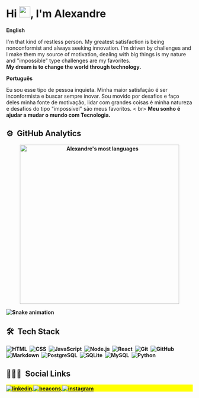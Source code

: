 <h1 align="left">Hi <img src="https://raw.githubusercontent.com/kaueMarques/kaueMarques/master/hi.gif" width="30px">, I'm Alexandre</h1>

**English**
<p> I'm that kind of restless person. My greatest satisfaction is being nonconformist and always seeking innovation.  I'm driven by challenges and I make them my source of motivation, dealing with big things is my nature and "impossible" type challenges are my favorites. <br>
 <strong> My dream is to change the world through technology. </strong>
</p>

**Português**
<p> Eu sou esse tipo de pessoa inquieta. Minha maior satisfação é ser inconformista e buscar sempre inovar. Sou movido por desafios e faço deles minha fonte de motivação, lidar com grandes coisas é minha natureza e desafios do tipo "impossível" são meus favoritos. < br>
 <strong>Meu sonho é ajudar a mudar o mundo com Tecnologia.</strog>
</p>

## ⚙️ &nbsp;GitHub Analytics

<p align="center">
<img width="430em" src="https://github-readme-stats.vercel.app/api/top-langs/?username=upalx&layout=compact&theme=midnight-purple" alt="Alexandre's most languages"/>
</p>

 ![Snake animation](https://github.com/upalx/upalx/blob/output/github-contribution-grid-snake.svg)

## 🛠 &nbsp;Tech Stack

![HTML](https://img.shields.io/badge/-HTML-05122A?style=flat&logo=HTML5)&nbsp;
![CSS](https://img.shields.io/badge/-CSS-05122A?style=flat&logo=CSS3&logoColor=1572B6)&nbsp;
![JavaScript](https://img.shields.io/badge/-JavaScript-05122A?style=flat&logo=javascript)&nbsp;
![Node.js](https://img.shields.io/badge/-Node.js-05122A?style=flat&logo=node.js)&nbsp;
![React](https://img.shields.io/badge/-React-05122A?style=flat&logo=react)&nbsp;
![Git](https://img.shields.io/badge/-Git-05122A?style=flat&logo=git)&nbsp;
![GitHub](https://img.shields.io/badge/-GitHub-05122A?style=flat&logo=github)&nbsp;
![Markdown](https://img.shields.io/badge/-Markdown-05122A?style=flat&logo=markdown)&nbsp;
![PostgreSQL](https://img.shields.io/badge/-PostgreSQL-05122A?style=flat&logo=postgresql)&nbsp;
![SQLite](https://img.shields.io/badge/-SQLite-05122A?style=flat&logo=sqlite)&nbsp;
![MySQL](https://img.shields.io/badge/-MySQL-05122A?style=flat&logo=MySQL)&nbsp;
![Python](https://img.shields.io/badge/-Python-05122A?style=flat&logo=Python)&nbsp;

## 👨🏽‍🦲 &nbsp;Social Links

<p align="left" style="background:yellow">
<a href="https://linkedin.com/in/upalx" target="_blank">
  <img align="center" src="https://img.shields.io/badge/-Alexandre-05122A?style=flat&logo=linkedin" alt="linkedin"/>
</a>
 <a href="https://beacons.ai/alxinc" target="_blank">
 <img align="center" src="https://img.shields.io/badge/-Beacons-05122A?style=flat&logo=Beacons" alt="beacons"/>
</a>
<a href="https://instagram.com/alletunes" target="_blank">
 <img align="center" src="https://img.shields.io/badge/-Alexandre-05122A?style=flat&logo=instagram" alt="instagram"/>
</a>
</p>

<!---
AlexandreALX/AlexandreALX is a ✨ special ✨ repository because its `README.md` (this file) appears on your GitHub profile.
You can click the Preview link to take a look at your changes.
--->
